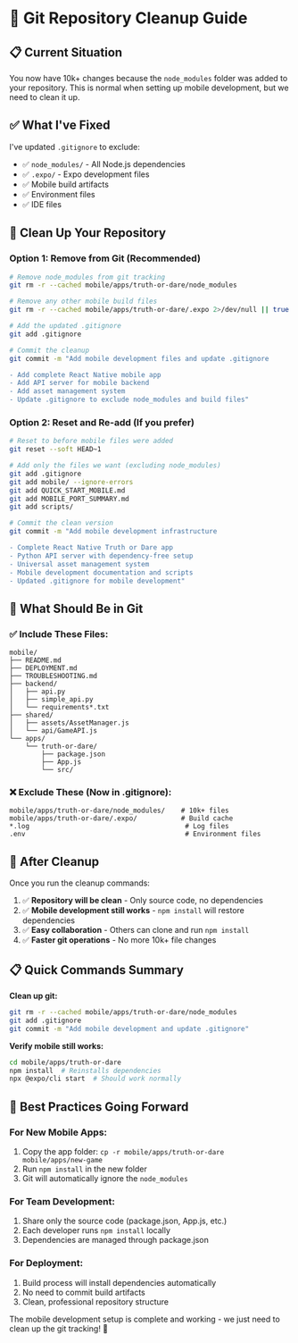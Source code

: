 # 🧹 Git Repository Cleanup Guide

## 📋 Current Situation

You now have 10k+ changes because the `node_modules` folder was added to your repository. This is normal when setting up mobile development, but we need to clean it up.

## ✅ What I've Fixed

I've updated `.gitignore` to exclude:
- ✅ `node_modules/` - All Node.js dependencies
- ✅ `.expo/` - Expo development files
- ✅ Mobile build artifacts
- ✅ Environment files
- ✅ IDE files

## 🔧 Clean Up Your Repository

### **Option 1: Remove from Git (Recommended)**

```bash
# Remove node_modules from git tracking
git rm -r --cached mobile/apps/truth-or-dare/node_modules

# Remove any other mobile build files
git rm -r --cached mobile/apps/truth-or-dare/.expo 2>/dev/null || true

# Add the updated .gitignore
git add .gitignore

# Commit the cleanup
git commit -m "Add mobile development files and update .gitignore

- Add complete React Native mobile app
- Add API server for mobile backend
- Add asset management system
- Update .gitignore to exclude node_modules and build files"
```

### **Option 2: Reset and Re-add (If you prefer)**

```bash
# Reset to before mobile files were added
git reset --soft HEAD~1

# Add only the files we want (excluding node_modules)
git add .gitignore
git add mobile/ --ignore-errors
git add QUICK_START_MOBILE.md
git add MOBILE_PORT_SUMMARY.md
git add scripts/

# Commit the clean version
git commit -m "Add mobile development infrastructure

- Complete React Native Truth or Dare app
- Python API server with dependency-free setup
- Universal asset management system
- Mobile development documentation and scripts
- Updated .gitignore for mobile development"
```

## 📁 What Should Be in Git

### **✅ Include These Files:**
```
mobile/
├── README.md
├── DEPLOYMENT.md
├── TROUBLESHOOTING.md
├── backend/
│   ├── api.py
│   ├── simple_api.py
│   └── requirements*.txt
├── shared/
│   ├── assets/AssetManager.js
│   └── api/GameAPI.js
└── apps/
    └── truth-or-dare/
        ├── package.json
        ├── App.js
        └── src/
```

### **❌ Exclude These (Now in .gitignore):**
```
mobile/apps/truth-or-dare/node_modules/    # 10k+ files
mobile/apps/truth-or-dare/.expo/           # Build cache
*.log                                       # Log files
.env                                        # Environment files
```

## 🎯 After Cleanup

Once you run the cleanup commands:

1. ✅ **Repository will be clean** - Only source code, no dependencies
2. ✅ **Mobile development still works** - `npm install` will restore dependencies
3. ✅ **Easy collaboration** - Others can clone and run `npm install`
4. ✅ **Faster git operations** - No more 10k+ file changes

## 📋 Quick Commands Summary

**Clean up git:**
```bash
git rm -r --cached mobile/apps/truth-or-dare/node_modules
git add .gitignore
git commit -m "Add mobile development and update .gitignore"
```

**Verify mobile still works:**
```bash
cd mobile/apps/truth-or-dare
npm install  # Reinstalls dependencies
npx @expo/cli start  # Should work normally
```

## 🚀 Best Practices Going Forward

### **For New Mobile Apps:**
1. Copy the app folder: `cp -r mobile/apps/truth-or-dare mobile/apps/new-game`
2. Run `npm install` in the new folder
3. Git will automatically ignore the `node_modules`

### **For Team Development:**
1. Share only the source code (package.json, App.js, etc.)
2. Each developer runs `npm install` locally
3. Dependencies are managed through package.json

### **For Deployment:**
1. Build process will install dependencies automatically
2. No need to commit build artifacts
3. Clean, professional repository structure

The mobile development setup is complete and working - we just need to clean up the git tracking! 🎉
